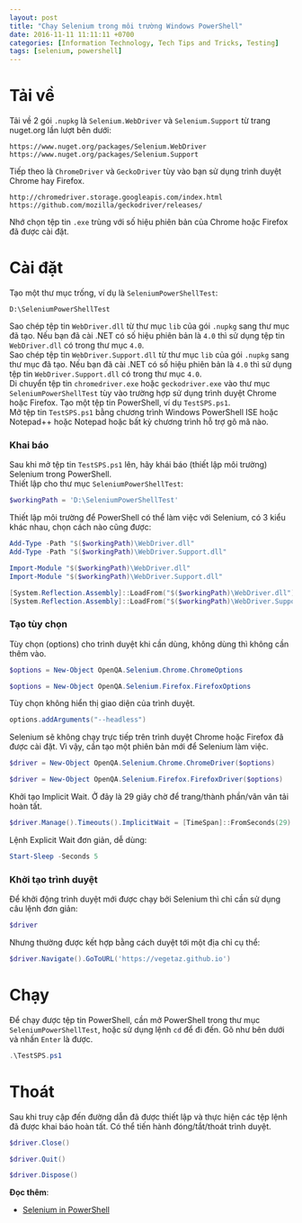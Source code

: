 ```yaml
---
layout: post
title: "Chạy Selenium trong môi trường Windows PowerShell"
date: 2016-11-11 11:11:11 +0700
categories: [Information Technology, Tech Tips and Tricks, Testing]
tags: [selenium, powershell]
---
```


# Tải về
Tải về 2 gói `.nupkg` là `Selenium.WebDriver` và `Selenium.Support` từ trang nuget.org lần lượt bên dưới:
```
https://www.nuget.org/packages/Selenium.WebDriver
https://www.nuget.org/packages/Selenium.Support
```
Tiếp theo là `ChromeDriver` và `GeckoDriver` tùy vào bạn sử dụng trình duyệt Chrome hay Firefox.
```
http://chromedriver.storage.googleapis.com/index.html
https://github.com/mozilla/geckodriver/releases/
```
Nhớ chọn tệp tin `.exe` trùng với số hiệu phiên bản của Chrome hoặc Firefox đã được cài đặt.

# Cài đặt
Tạo một thư mục trống, ví dụ là `SeleniumPowerShellTest`:   
```
D:\SeleniumPowerShellTest
```
Sao chép tệp tin `WebDriver.dll` từ thư mục `lib` của gói `.nupkg` sang thư mục đã tạo. Nếu bạn đã cài .NET có số hiệu phiên bản là `4.0` thì sử dụng tệp tin `WebDriver.dll` có trong thư mục `4.0`.  
Sao chép tệp tin `WebDriver.Support.dll` từ thư mục `lib` của gói `.nupkg` sang thư mục đã tạo. Nếu bạn đã cài .NET có số hiệu phiên bản là `4.0` thì sử dụng tệp tin `WebDriver.Support.dll` có trong thư mục `4.0`.  
Di chuyển tệp tin `chromedriver.exe` hoặc `geckodriver.exe` vào thư mục `SeleniumPowerShellTest` tùy vào trường hợp sử dụng trình duyệt Chrome hoặc Firefox.
Tạo một tệp tin PowerShell, ví dụ `TestSPS.ps1`.  
Mở tệp tin `TestSPS.ps1` bằng chương trình Windows PowerShell ISE hoặc Notepad++ hoặc Notepad hoặc bất kỳ chương trình hỗ trợ gõ mã nào.  

### Khai báo
Sau khi mở tệp tin `TestSPS.ps1` lên, hãy khái báo (thiết lập môi trường) Selenium trong PowerShell.  
Thiết lập cho thư mục `SeleniumPowerShellTest`:  
```powershell
$workingPath = 'D:\SeleniumPowerShellTest'
```
Thiết lập môi trường để PowerShell có thể làm việc với Selenium, có 3 kiểu khác nhau, chọn cách nào cũng được:  
```powershell
Add-Type -Path "$($workingPath)\WebDriver.dll"
Add-Type -Path "$($workingPath)\WebDriver.Support.dll"
```  
```powershell
Import-Module "$($workingPath)\WebDriver.dll"
Import-Module "$($workingPath)\WebDriver.Support.dll"
```  
```powershell
[System.Reflection.Assembly]::LoadFrom("$($workingPath)\WebDriver.dll")
[System.Reflection.Assembly]::LoadFrom("$($workingPath)\WebDriver.Support.dll")
```  

### Tạo tùy chọn
Tùy chọn (options) cho trình duyệt khi cần dùng, không dùng thì không cần thêm vào.  
```powershell
$options = New-Object OpenQA.Selenium.Chrome.ChromeOptions
```  
```powershell
$options = New-Object OpenQA.Selenium.Firefox.FirefoxOptions
```  

Tùy chọn không hiển thị giao diện của trình duyệt.
```powershell
options.addArguments("--headless")
```   

Selenium sẽ không chạy trực tiếp trên trình duyệt Chrome hoặc Firefox đã được cài đặt. Vì vậy, cần tạo một phiên bản mới để Selenium làm việc.   
```powershell
$driver = New-Object OpenQA.Selenium.Chrome.ChromeDriver($options)
```  
```powershell
$driver = New-Object OpenQA.Selenium.Firefox.FirefoxDriver($options)
```  

Khởi tạo Implicit Wait. Ở đây là 29 giây chờ để trang/thành phần/vân vân tải hoàn tất.
```powershell
$driver.Manage().Timeouts().ImplicitWait = [TimeSpan]::FromSeconds(29)
```  

Lệnh Explicit Wait đơn giản, dễ dùng:
```powershell
Start-Sleep -Seconds 5
```  

### Khởi tạo trình duyệt
Để khởi động trình duyệt mới được chạy bởi Selenium thì chỉ cần sử dụng câu lệnh đơn giản:  
```powershell
$driver
```  
Nhưng thường được kết hợp bằng cách duyệt tới một địa chỉ cụ thể:
```powershell
$driver.Navigate().GoToURL('https://vegetaz.github.io')
```  

# Chạy
Để chạy được tệp tin PowerShell, cần mở PowerShell trong thư mục `SeleniumPowerShellTest`, hoặc sử dụng lệnh `cd` để đi đến. Gõ như bên dưới và nhấn `Enter` là được.
```powershell
.\TestSPS.ps1
```  

# Thoát
Sau khi truy cập đến đường dẫn đã được thiết lập và thực hiện các tệp lệnh đã được khai báo hoàn tất. Có thể tiến hành đóng/tắt/thoát trình duyệt.  
```powershell
$driver.Close()
```  
```powershell
$driver.Quit()
```  
```powershell
$driver.Dispose()
```  

**Đọc thêm**:
- [Selenium in PowerShell](https://www.google.com/search?q=Selenium+in+PowerShell&rlz=1C1PNBB_viVN954VN954&oq=Selenium+in+PowerShell&aqs=chrome..69i57j0i19i22i30l4j69i60l3.244j0j4&sourceid=chrome&ie=UTF-8)
